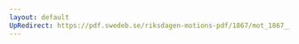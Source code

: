 ```yaml
---
layout: default
UpRedirect: https://pdf.swedeb.se/riksdagen-motions-pdf/1867/mot_1867__ak__fört/mot_1867__ak__fört_012.pdf
---
```

